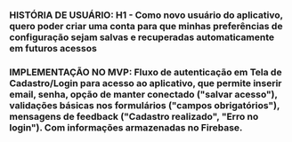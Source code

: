 ### **HISTÓRIA DE USUÁRIO:** H1 - Como novo usuário do aplicativo, quero poder criar uma conta para que minhas preferências de configuração sejam salvas e recuperadas automaticamente em futuros acessos
### **IMPLEMENTAÇÃO NO MVP:** Fluxo de autenticação em Tela de Cadastro/Login para acesso ao aplicativo, que permite inserir email, senha, opção de manter conectado ("salvar acesso"), validações básicas nos formulários ("campos obrigatórios"), mensagens de feedback ("Cadastro realizado", "Erro no login"). Com informações armazenadas no Firebase.
